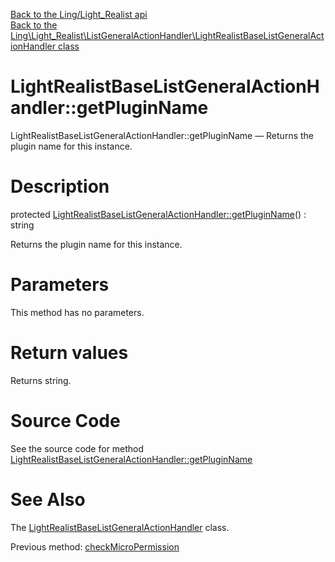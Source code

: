 [Back to the Ling/Light_Realist api](https://github.com/lingtalfi/Light_Realist/blob/master/doc/api/Ling/Light_Realist.md)<br>
[Back to the Ling\Light_Realist\ListGeneralActionHandler\LightRealistBaseListGeneralActionHandler class](https://github.com/lingtalfi/Light_Realist/blob/master/doc/api/Ling/Light_Realist/ListGeneralActionHandler/LightRealistBaseListGeneralActionHandler.md)


LightRealistBaseListGeneralActionHandler::getPluginName
================



LightRealistBaseListGeneralActionHandler::getPluginName — Returns the plugin name for this instance.




Description
================


protected [LightRealistBaseListGeneralActionHandler::getPluginName](https://github.com/lingtalfi/Light_Realist/blob/master/doc/api/Ling/Light_Realist/ListGeneralActionHandler/LightRealistBaseListGeneralActionHandler/getPluginName.md)() : string




Returns the plugin name for this instance.




Parameters
================

This method has no parameters.


Return values
================

Returns string.








Source Code
===========
See the source code for method [LightRealistBaseListGeneralActionHandler::getPluginName](https://github.com/lingtalfi/Light_Realist/blob/master/ListGeneralActionHandler/LightRealistBaseListGeneralActionHandler.php#L180-L186)


See Also
================

The [LightRealistBaseListGeneralActionHandler](https://github.com/lingtalfi/Light_Realist/blob/master/doc/api/Ling/Light_Realist/ListGeneralActionHandler/LightRealistBaseListGeneralActionHandler.md) class.

Previous method: [checkMicroPermission](https://github.com/lingtalfi/Light_Realist/blob/master/doc/api/Ling/Light_Realist/ListGeneralActionHandler/LightRealistBaseListGeneralActionHandler/checkMicroPermission.md)<br>

